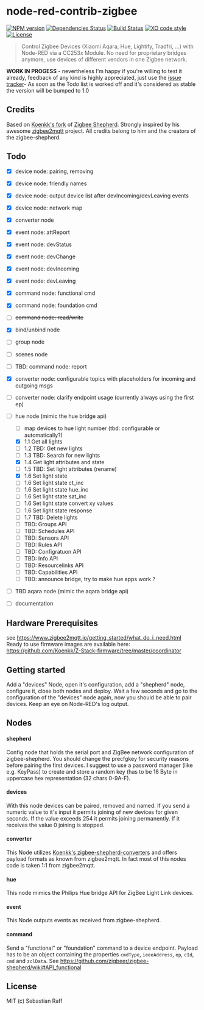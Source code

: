 # node-red-contrib-zigbee

[![NPM version](https://badge.fury.io/js/node-red-contrib-zigbee.svg)](http://badge.fury.io/js/node-red-contrib-zigbee)
[![Dependencies Status](https://david-dm.org/hobbyquaker/node-red-contrib-zigbee/status.svg)](https://david-dm.org/hobbyquaker/node-red-contrib-zigbee)
[![Build Status](https://travis-ci.org/hobbyquaker/node-red-contrib-zigbee.svg?branch=master)](https://travis-ci.org/hobbyquaker/node-red-contrib-zigbee)
[![XO code style](https://img.shields.io/badge/code_style-XO-5ed9c7.svg)](https://github.com/sindresorhus/xo)
[![License][mit-badge]][mit-url]

> Control Zigbee Devices (Xiaomi Aqara, Hue, Lightify, Tradfri, ...) with Node-RED via a CC253x Module. No need for
proprietary bridges anymore, use devices of different vendors in one Zigbee network.

**WORK IN PROGESS** - nevertheless I'm happy if you're willing to test it already, feedback of any kind is highly 
appreciated, just use the [issue tracker](https://github.com/hobbyquaker/node-red-contrib-zigbee/issues)- As soon as the
Todo list is worked off and it's considered as stable the version will be bumped to 1.0

## Credits

Based on [Koenkk's fork](https://github.com/Koenkk/zigbee-shepherd) of 
[Zigbee Shepherd](https://github.com/zigbeer/zigbee-shepherd). Strongly inspired by his awesome
[zigbee2mqtt](https://github.com/Koenkk/zigbee2mqtt) project. All credits belong to him and the creators of the 
zigbee-shepherd.


## Todo

- [x] device node: pairing, removing
- [x] device node: friendly names
- [x] device node: output device list after devIncoming/devLeaving events
- [x] device node: network map
- [x] converter node 
- [x] event node: attReport 
- [x] event node: devStatus 
- [x] event node: devChange 
- [x] event node: devIncoming 
- [x] event node: devLeaving 
- [x] command node: functional cmd 
- [x] command node: foundation cmd 
- [ ] ~~command node: read/write~~
- [x] bind/unbind node
- [ ] group node
- [ ] scenes node
- [ ] TBD: command node: report
- [x] converter node: configurable topics with placeholders for incoming and outgoing msgs
- [ ] converter node: clarify endpoint usage (currently always using the first ep)
- [ ] hue node (mimic the hue bridge api)
  - [ ] map devices to hue light number (tbd: configurable or automatically?)
  - [x] 1.1 Get all lights
  - [ ] 1.2 TBD: Get new lights
  - [ ] 1.3 TBD: Search for new lights
  - [x] 1.4 Get light attributes and state
  - [ ] 1.5 TBD: Set light attributes (rename)
  - [x] 1.6 Set light state
  - [ ] 1.6 Set light state ct_inc
  - [ ] 1.6 Set light state hue_inc
  - [ ] 1.6 Set light state sat_inc
  - [ ] 1.6 Set light state convert xy values
  - [ ] 1.6 Set light state response
  - [ ] 1.7 TBD: Delete lights
  - [ ] TBD: Groups API
  - [ ] TBD: Schedules API
  - [ ] TBD: Sensors API
  - [ ] TBD: Rules API
  - [ ] TBD: Configratuon API
  - [ ] TBD: Info API
  - [ ] TBD: Resourcelinks API
  - [ ] TBD: Capabilities API
  - [ ] TBD: announce bridge, try to make hue apps work ?
- [ ] TBD aqara node (mimic the aqara bridge api)
- [ ] documentation



## Hardware Prerequisites

see https://www.zigbee2mqtt.io/getting_started/what_do_i_need.html
Ready to use firmware images are available here: https://github.com/Koenkk/Z-Stack-firmware/tree/master/coordinator

## Getting started

Add a "devices" Node, open it's configuration, add a "shepherd" node, configure it, close both nodes and deploy. Wait
a few seconds and go to the configuration of the "devices" node again, now you should be able to pair devices. Keep
an eye on Node-RED's log output.


## Nodes

#### shepherd

Config node that holds the serial port and ZigBee network configuration of zigbee-shepherd. You should change the 
precfgkey for security reasons before pairing the first devices. I suggest to use a password manager (like e.g. KeyPass) 
to create and store a random key (has to be 16 Byte in uppercase hex representation (32 chars 0-9A-F). 


#### devices

With this node devices can be paired, removed and named. If you send a numeric value to it's input it permits joining
of new devices for given seconds. If the value exceeds 254 it permits joining permanently. If it receives the value 0
joining is stopped. 


#### converter

This Node utilizes [Koenkk's zigbee-shepherd-converters](https://github.com/Koenkk/zigbee-shepherd-converters) and 
offers payload formats as known from zigbee2mqtt. In fact most of this nodes code is taken 1:1 from zigbee2mqtt.


#### hue

This node mimics the Philips Hue bridge API for ZigBee Light Link devices.


#### event

This Node outputs events as received from zigbee-shepherd. 


#### command

Send a "functional" or "foundation" command to a device endpoint. Payload has to be an object containing the properties 
`cmdType`, `ieeeAddress`, `ep`, `cId`, `cmd` and `zclData`. See 
https://github.com/zigbeer/zigbee-shepherd/wiki#API_functional



## License

MIT (c) Sebastian Raff

[mit-badge]: https://img.shields.io/badge/License-MIT-blue.svg?style=flat
[mit-url]: LICENSE
